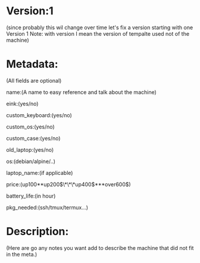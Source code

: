 # Version:1

(since probably this wil change over time let's fix a version starting with one Version 1
Note: with version I mean the version of tempalte used not of the machine)


# Metadata:

(All fields are optional)

name:(A name to easy reference and talk about the machine)

eink:(yes/no)

custom_keyboard:(yes/no)

custom_os:(yes/no)

custom_case:(yes/no)

old_laptop:(yes/no)

os:(debian/alpine/..)

laptop_name:(if applicable)

price:(up100\*\*up200$\*\*\*up400$\*\*\*over600$)

battery_life:(in hour)

pkg_needed:(ssh/tmux/termux...)


# Description:

(Here are go any notes you want add to describe the machine that did not fit in the meta.)
